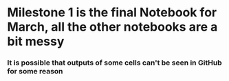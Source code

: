 # Milestone 1 is the final Notebook for March, all the other notebooks are a bit messy

### It is possible that outputs of some cells can't be seen in GitHub for some reason
